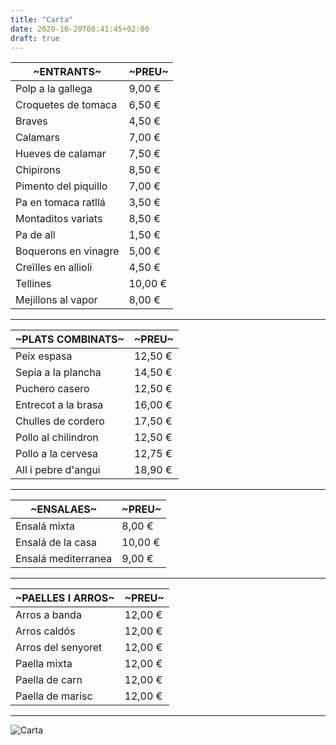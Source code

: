```yaml
---
title: "Carta"
date: 2020-10-20T08:41:45+02:00
draft: true
---
```


|     ~ENTRANTS~     | ~PREU~ |
|--------------------|--------|
|Polp a la gallega   |  9,00 €|
|Croquetes de tomaca |  6,50 €|
|Braves              |  4,50 €|
|Calamars            |  7,00 €|
|Hueves de calamar   |  7,50 €|
|Chipirons           |  8,50 €|
|Pimento del piquillo|  7,00 €|
|Pa en tomaca ratllá |  3,50 €|
|Montaditos variats  |  8,50 €|
|Pa de all           |  1,50 €|
|Boquerons en vinagre|  5,00 €|
|Creïlles en allioli |  4,50 €|
|Tellines            | 10,00 €|
|Mejillons al vapor  |  8,00 €|

-------------------------------

| ~PLATS COMBINATS~ | ~PREU~ |
|-------------------|--------|
|Peix espasa        | 12,50 €|
|Sepia a la plancha | 14,50 €|
|Puchero casero     | 12,50 €|
|Entrecot a la brasa| 16,00 €|
|Chulles de cordero | 17,50 €|
|Pollo al chilindron| 12,50 €|
|Pollo a la cervesa | 12,75 €|
|All i pebre d'angui| 18,90 €|

-------------------------------

|     ~ENSALAES~    | ~PREU~ |
|-------------------|--------|
|Ensalá mixta       |  8,00 €|
|Ensalá de la casa  | 10,00 €|
|Ensalá mediterranea|  9,00 €|

-------------------------------

| ~PAELLES I ARROS~ | ~PREU~ |
|-------------------|--------|
|Arros a banda      | 12,00 €|
|Arros caldós       | 12,00 €|
|Arros del senyoret | 12,00 €|
|Paella mixta       | 12,00 €|
|Paella de carn     | 12,00 €|
|Paella de marisc   | 12,00 €|

-------------------------------


![Carta](/projectes/projecte1.jpg)
